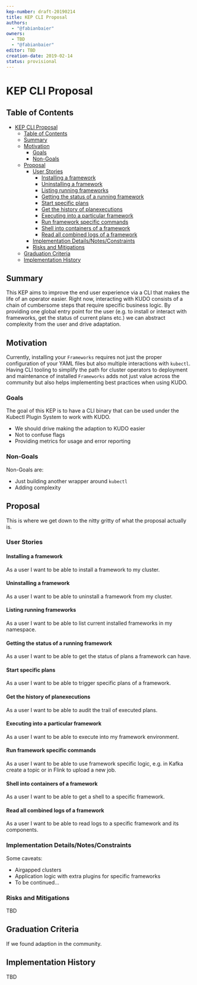 ```yaml
---
kep-number: draft-20190214
title: KEP CLI Proposal
authors:
  - "@fabianbaier"
owners:
  - TBD
  - "@fabianbaier"
editor: TBD
creation-date: 2019-02-14
status: provisional
---
```


# KEP CLI Proposal

## Table of Contents

 * [KEP CLI Proposal](#kep-cli-proposal)
      * [Table of Contents](#table-of-contents)
      * [Summary](#summary)
      * [Motivation](#motivation)
         * [Goals](#goals)
         * [Non-Goals](#non-goals)
      * [Proposal](#proposal)
         * [User Stories](#user-stories)
            * [Installing a framework](#installing-a-framework)
            * [Uninstalling a framework](#uninstalling-a-framework)
            * [Listing running frameworks](#listing-running-frameworks)
            * [Getting the status of a running framework](#getting-the-status-of-a-running-framework)
            * [Start specific plans](#start-specific-plans)
            * [Get the history of planexecutions](#get-the-history-of-planexecutions)
            * [Executing into a particular framework](#executing-into-a-particular-framework)
            * [Run framework specific commands](#run-framework-specific-commands)
            * [Shell into containers of a framework](#shell-into-containers-of-a-framework)
            * [Read all combined logs of a framework](#read-all-combined-logs-of-a-framework)
         * [Implementation Details/Notes/Constraints](#implementation-detailsnotesconstraints)
         * [Risks and Mitigations](#risks-and-mitigations)
      * [Graduation Criteria](#graduation-criteria)
      * [Implementation History](#implementation-history)

## Summary

This KEP aims to improve the end user experience via a CLI that makes the life of an operator easier. Right now,
interacting with KUDO consists of a chain of cumbersome steps that require specific business logic. By providing one
global entry point for the user (e.g. to install or interact with frameworks, get the status of current plans etc.) we
can abstract complexity from the user and drive adaptation.

## Motivation

Currently, installing your `Frameworks` requires not just the proper configuration of your YAML files but also multiple 
interactions with `kubectl`. Having CLI tooling to simplify the path for cluster operators to deployment and maintenance 
 of installed `Frameworks` adds not just value across the community but also helps implementing best practices when using KUDO.

### Goals

The goal of this KEP is to have a CLI binary that can be used under the Kubectl Plugin System to work with KUDO.

- We should drive making the adaption to KUDO easier
- Not to confuse flags
- Providing metrics for usage and error reporting

### Non-Goals

Non-Goals are:

- Just building another wrapper around `kubectl`
- Adding complexity

## Proposal

This is where we get down to the nitty gritty of what the proposal actually is.

### User Stories

#### Installing a framework

As a user I want to be able to install a framework to my cluster.

#### Uninstalling a framework

As a user I want to be able to uninstall a framework from my cluster.

#### Listing running frameworks

As a user I want to be able to list current installed frameworks in my namespace.

#### Getting the status of a running framework

As a user I want to be able to get the status of plans a framework can have.

#### Start specific plans

As a user I want to be able to trigger specific plans of a framework.

#### Get the history of planexecutions

As a user I want to be able to audit the trail of executed plans.

#### Executing into a particular framework

As a user I want to be able to execute into my framework environment.

#### Run framework specific commands

As a user I want to be able to use framework specific logic, e.g. in Kafka create a topic or in Flink to upload a new job.

#### Shell into containers of a framework

As a user I want to be able to get a shell to a specific framework.

#### Read all combined logs of a framework

As a user I want to be able to read logs to a specific framework and its components.

### Implementation Details/Notes/Constraints

Some caveats:

- Airgapped clusters
- Application logic with extra plugins for specific frameworks
- To be continued...

### Risks and Mitigations

TBD

## Graduation Criteria

If we found adaption in the community.

## Implementation History

TBD